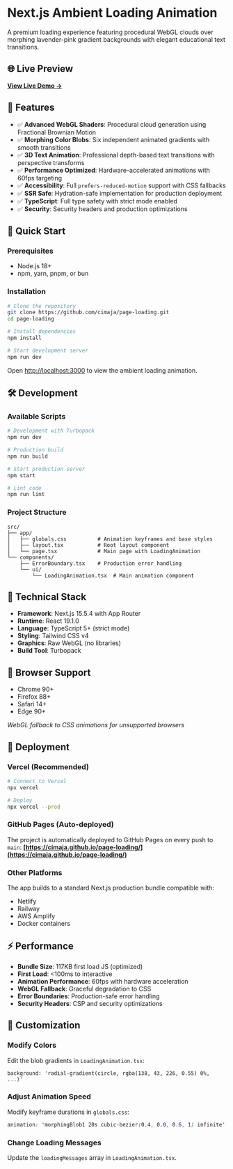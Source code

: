# Next.js Ambient Loading Animation

A premium loading experience featuring procedural WebGL clouds over morphing lavender-pink gradient backgrounds with elegant educational text transitions.

## 🌐 Live Preview
**[View Live Demo →](https://cimaja.github.io/page-loading/)**

## 🎨 Features

- ✅ **Advanced WebGL Shaders**: Procedural cloud generation using Fractional Brownian Motion
- ✅ **Morphing Color Blobs**: Six independent animated gradients with smooth transitions
- ✅ **3D Text Animation**: Professional depth-based text transitions with perspective transforms
- ✅ **Performance Optimized**: Hardware-accelerated animations with 60fps targeting
- ✅ **Accessibility**: Full `prefers-reduced-motion` support with CSS fallbacks
- ✅ **SSR Safe**: Hydration-safe implementation for production deployment
- ✅ **TypeScript**: Full type safety with strict mode enabled
- ✅ **Security**: Security headers and production optimizations

## 🚀 Quick Start

### Prerequisites
- Node.js 18+ 
- npm, yarn, pnpm, or bun

### Installation

```bash
# Clone the repository
git clone https://github.com/cimaja/page-loading.git
cd page-loading

# Install dependencies
npm install

# Start development server
npm run dev
```

Open [http://localhost:3000](http://localhost:3000) to view the ambient loading animation.

## 🛠️ Development

### Available Scripts

```bash
# Development with Turbopack
npm run dev

# Production build
npm run build

# Start production server
npm start

# Lint code
npm run lint
```

### Project Structure

```
src/
├── app/
│   ├── globals.css          # Animation keyframes and base styles
│   ├── layout.tsx           # Root layout component
│   └── page.tsx             # Main page with LoadingAnimation
└── components/
    ├── ErrorBoundary.tsx    # Production error handling
    └── ui/
        └── LoadingAnimation.tsx  # Main animation component
```

## 🎯 Technical Stack

- **Framework**: Next.js 15.5.4 with App Router
- **Runtime**: React 19.1.0 
- **Language**: TypeScript 5+ (strict mode)
- **Styling**: Tailwind CSS v4
- **Graphics**: Raw WebGL (no libraries)
- **Build Tool**: Turbopack

## 📱 Browser Support

- Chrome 90+
- Firefox 88+
- Safari 14+
- Edge 90+

*WebGL fallback to CSS animations for unsupported browsers*

## 🚀 Deployment

### Vercel (Recommended)

```bash
# Connect to Vercel
npx vercel

# Deploy
npx vercel --prod
```

### GitHub Pages (Auto-deployed)

The project is automatically deployed to GitHub Pages on every push to `main`:
**[https://cimaja.github.io/page-loading/](https://cimaja.github.io/page-loading/)**

### Other Platforms

The app builds to a standard Next.js production bundle compatible with:
- Netlify
- Railway 
- AWS Amplify
- Docker containers

## ⚡ Performance

- **Bundle Size**: 117KB first load JS (optimized)
- **First Load**: <100ms to interactive
- **Animation Performance**: 60fps with hardware acceleration
- **WebGL Fallback**: Graceful degradation to CSS
- **Error Boundaries**: Production-safe error handling
- **Security Headers**: CSP and security optimizations

## 🔧 Customization

### Modify Colors
Edit the blob gradients in `LoadingAnimation.tsx`:

```tsx
background: 'radial-gradient(circle, rgba(138, 43, 226, 0.55) 0%, ...)'
```

### Adjust Animation Speed
Modify keyframe durations in `globals.css`:

```css
animation: 'morphingBlob1 20s cubic-bezier(0.4, 0.0, 0.6, 1) infinite'
```

### Change Loading Messages
Update the `loadingMessages` array in `LoadingAnimation.tsx`.
